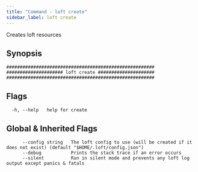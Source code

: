 ```yaml
---
title: "Command - loft create"
sidebar_label: loft create
---
```



Creates loft resources

## Synopsis


```
#######################################################
##################### loft create #####################
#######################################################
```


## Flags

```
  -h, --help   help for create
```


## Global & Inherited Flags

```
      --config string   The loft config to use (will be created if it does not exist) (default "$HOME/.loft/config.json")
      --debug           Prints the stack trace if an error occurs
      --silent          Run in silent mode and prevents any loft log output except panics & fatals
```

